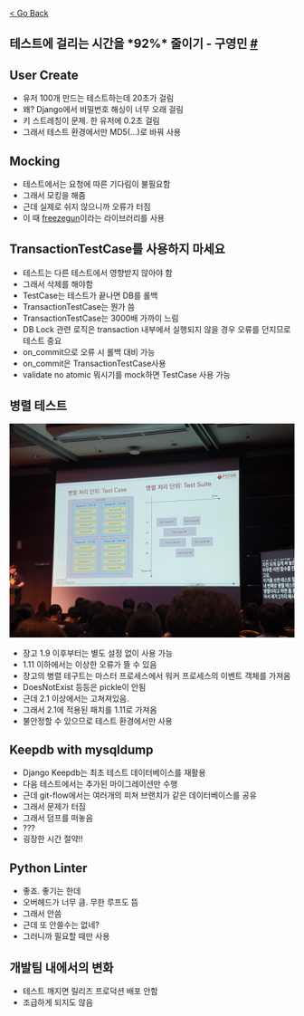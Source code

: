 [< Go Back](../index.md)

테스트에 걸리는 시간을 \*92%\* 줄이기 - 구영민 [#](https://www.pycon.kr/program/talk-detail?id=67)
---

User Create
---
* 유저 100개 만드는 테스트하는데 20초가 걸림
* 왜? Django에서 비밀번호 해싱이 너무 오래 걸림
* 키 스트레칭이 문제. 한 유저에 0.2초 걸림
* 그래서 테스트 환경에서만 MD5(...)로 바꿔 사용

Mocking
---
* 테스트에서는 요청에 따른 기다림이 불필요함
* 그래서 모킹을 해줌
* 근데 실제로 쉬지 않으니까 오류가 터짐
* 이 때 [freezegun](https://github.com/spulec/freezegun)이라는 라이브러리를 사용

TransactionTestCase를 사용하지 마세요
---
* 테스트는 다른 테스트에서 영향받지 않아야 함
* 그래서 삭제를 해야함
* TestCase는 테스트가 끝나면 DB를 롤백
* TransactionTestCase는 뭔가 씀
* TransactionTestCase는 3000배 가까이 느림
* DB Lock 관련 로직은 transaction 내부에서 실행되지 않을 경우 오류를 던지므로 테스트 중요
* on_commit으로 오류 시 롤백 대비 가능
* on_commit은 TransactionTestCase사용
* validate no atomic 뭐시기를 mock하면 TestCase 사용 가능

병렬 테스트
---
![](./static/make_test_short_again/1.jpg)
* 장고 1.9 이후부터는 별도 설정 없이 사용 가능
* 1.11 이하에서는 이상한 오류가 뜰 수 있음
* 장고의 병렬 테구트는 마스터 프로세스에서 워커 프로세스의 이벤트 객체를 가져옴
* DoesNotExist 등등은 pickle이 안됨
* 근데 2.1 이상에서는 고쳐져있음.
* 그래서 2.1에 적용된 패치를 1.11로 가져옴
* 불안정할 수 있으므로 테스트 환경에서만 사용

Keepdb with mysqldump
---
* Django Keepdb는 최초 테스트 데이터베이스를 재활용
* 다음 테스트에서는 추가된 마이그레이션만 수행
* 근데 git-flow에서는 여러개의 피쳐 브랜치가 같은 데이터베이스를 공유
* 그래서 문제가 터짐
* 그래서 덤프를 떠놓음
* ???
* 굉장한 시간 절약!!

Python Linter
---
* 좋죠. 좋기는 한데
* 오버헤드가 너무 큼. 무한 루프도 뜸
* 그래서 안씀
* 근데 또 안쓸수는 없네?
* 그러니까 필요할 때만 사용

개발팀 내에서의 변화
---
* 테스트 깨지면 릴리즈 프로덕션 배포 안함
* 조급하게 되지도 않음
